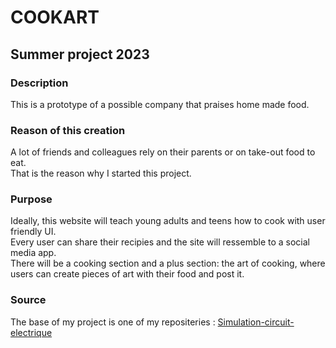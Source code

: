 # COOKART  
## Summer project 2023  
### Description  
This is a prototype of a possible company that praises home made food.  
### Reason of this creation    
A lot of friends and colleagues rely on their parents or on take-out food to eat.  
That is the reason why I started this project.  
### Purpose  
Ideally, this website will teach young adults and teens how to cook with user friendly UI.  
Every user can share their recipies and the site will ressemble to a social media app.  
There will be a cooking section and a plus section: the art of cooking, where  
users can create pieces of art with their food and post it.  
### Source  
The base of my project is one of my repositeries : [Simulation-circuit-electrique](https://github.com/leonlolleonlol/Simulation-circuit-electrique)    
